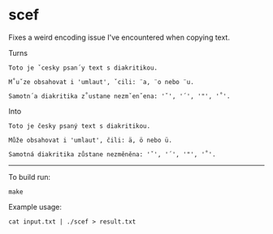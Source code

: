 # scef

Fixes a weird encoding issue I've encountered when copying text.

Turns
```
Toto je ˇcesky psan´y text s diakritikou. 

M˚uˇze obsahovat i 'umlaut', ˇcili: ¨a, ¨o nebo ¨u.

Samotn´a diakritika z˚ustane nezmˇenˇena: 'ˇ', '´', '"', '˚'. 
```
Into
```
Toto je česky psaný text s diakritikou. 

Může obsahovat i 'umlaut', čili: ä, ö nebo ü.

Samotná diakritika zůstane nezměněna: 'ˇ', '´', '"', '˚'. 
```

---

To build run:
```
make
```

Example usage:
```
cat input.txt | ./scef > result.txt
```

